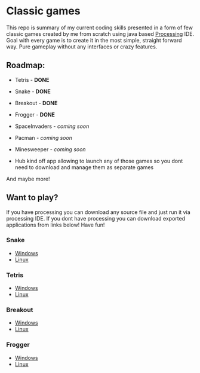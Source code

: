 # Classic games
This repo is summary of my current coding skills presented in a form of few classic games created by me from scratch using java based
[Processing](https://processing.org/) IDE. Goal with every game is to create it in the most simple, straight forward way. Pure gameplay without any interfaces or crazy features.

## Roadmap:
* Tetris - **DONE**
* Snake - **DONE**
* Breakout - **DONE**
* Frogger - **DONE**
* SpaceInvaders - *coming soon*
* Pacman - *coming soon*
* Minesweeper - *coming soon*

* Hub kind off app allowing to launch any of those games so you dont need to download and manage them as separate games

And maybe more!



## Want to play?
If you have processing you can download any source file and just run it via processing IDE. If you dont have processing you can download exported applications from links below! Have fun!

### Snake
* [Windows](https://drive.google.com/open?id=1mSy0cIM6xlbBJVrK8nZhFwovI2eM4wm8)
* [Linux](https://drive.google.com/open?id=1RHB2CXCGOjoDV6C2z0LMNadYUNTPOSZC)

### Tetris
* [Windows](https://drive.google.com/open?id=1HDKxOpiaLmIq9HTbCYnsF-tZ70yR0-Mi)
* [Linux](https://drive.google.com/open?id=1430iFmHP28jaf8FTAU56JNZh2AkSNe_w)

### Breakout
* [Windows](https://drive.google.com/open?id=11zRlRxJj2jCnRG333sE8-OhWzfrjdUZY)
* [Linux](https://drive.google.com/open?id=1d9aFCzQczY11kI8-3VocuQdJWrfpBBiS) 

### Frogger
* [Windows](https://drive.google.com/open?id=1zfD0MrsSxF6-AqdAs0DIw_5dEarrrf0k)
* [Linux](https://drive.google.com/open?id=1NNpWyKEvzV2tqZXDKvJuebVRbJjMHdGO) 

